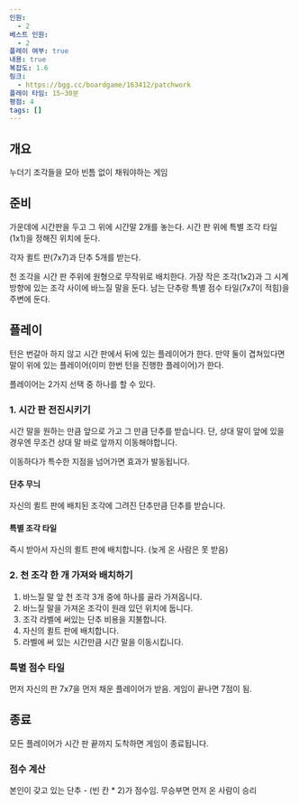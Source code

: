 ```yaml
---
인원:
  - 2
베스트 인원:
  - 2
플레이 여부: true
내용: true
복잡도: 1.6
링크:
  - https://bgg.cc/boardgame/163412/patchwork
플레이 타임: 15~30분
평점: 4
tags: []
---
```

## 개요
누더기 조각들을 모아 빈틈 없이 채워야하는 게임
## 준비
가운데에 시간판을 두고 그 위에 시간말 2개를 놓는다.
시간 판 위에 특별 조각 타일(1x1)을 정해진 위치에 둔다.

각자 퀼트 판(7x7)과 단추 5개를 받는다.

천 조각을 시간 판 주위에 원형으로 무작위로 배치한다.
가장 작은 조각(1x2)과 그 시계 방향에 있는 조각 사이에 바느질 말을 둔다.
남는 단추랑 특별 점수 타일(7x7이 적힘)을 주변에 둔다.
## 플레이
턴은 번갈아 하지 않고 시간 판에서 뒤에 있는 플레이어가 한다.
만약 둘이 겹쳐있다면 말이 위에 있는 플레이어(이미 한번 턴을 진행한 플레이어)가 한다.

플레이어는 2가지 선택 중 하나를 할 수 있다.
### 1. 시간 판 전진시키기
시간 말을 원하는 만큼 앞으로 가고 그 만큼 단추를 받습니다.
단, 상대 말이 앞에 있을 경우엔 무조건 상대 말 바로 앞까지 이동해야합니다.

이동하다가 특수한 지점을 넘어가면 효과가 발동됩니다.
#### 단추 무늬
자신의 퀼트 판에 배치된 조각에 그려진 단추만큼 단추를 받습니다.
#### 특별 조각 타일
즉시 받아서 자신의 퀼트 판에 배치합니다.
(늦게 온 사람은 못 받음)
### 2. 천 조각 한 개 가져와 배치하기
1. 바느질 말 앞 천 조각 3개 중에 하나를 골라 가져옵니다.
2. 바느질 말을 가져온 조각이 원래 있던 위치에 둡니다.
3. 조각 라벨에 써있는 단추 비용을 지불합니다.
4. 자신의 퀼트 판에 배치합니다.
5. 라벨에 써 있는 시간만큼 시간 말을 이동시킵니다.

###  특별 점수 타일
먼저 자신의 판 7x7을 먼저 채운 플레이어가 받음. 게임이 끝나면 7점이 됨.

## 종료
모든 플레이어가 시간 판 끝까지 도착하면 게임이 종료됩니다.
### 점수 계산
본인이 갖고 있는 단추 - (빈 칸 * 2)가 점수임.
무승부면 먼저 온 사람이 승리